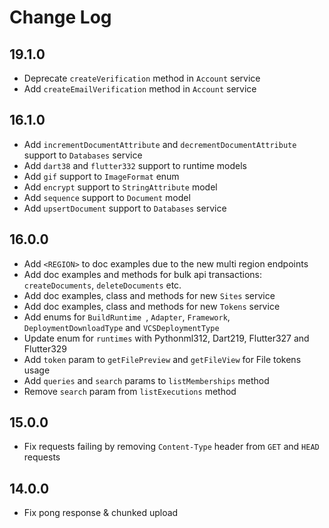 # Change Log

## 19.1.0

* Deprecate `createVerification` method in `Account` service
* Add `createEmailVerification` method in `Account` service

## 16.1.0

* Add `incrementDocumentAttribute` and `decrementDocumentAttribute` support to `Databases` service
* Add `dart38` and `flutter332` support to runtime models
* Add `gif` support to `ImageFormat` enum
* Add `encrypt` support to `StringAttribute` model
* Add `sequence` support to `Document` model
* Add `upsertDocument` support to `Databases` service

## 16.0.0

* Add `<REGION>` to doc examples due to the new multi region endpoints
* Add doc examples and methods for bulk api transactions: `createDocuments`, `deleteDocuments` etc.
* Add doc examples, class and methods for new `Sites` service
* Add doc examples, class and methods for new `Tokens` service
* Add enums for `BuildRuntime `, `Adapter`, `Framework`, `DeploymentDownloadType` and `VCSDeploymentType`
* Update enum for `runtimes` with Pythonml312, Dart219, Flutter327 and Flutter329
* Add `token` param to `getFilePreview` and `getFileView` for File tokens usage
* Add `queries` and `search` params to `listMemberships` method
* Remove `search` param from `listExecutions` method

## 15.0.0

* Fix requests failing by removing `Content-Type` header from `GET` and `HEAD` requests

## 14.0.0

* Fix pong response & chunked upload
